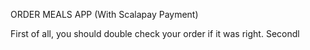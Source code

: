 ORDER MEALS APP (With Scalapay Payment)

First of all, you should double check your order if it was right.
Secondl